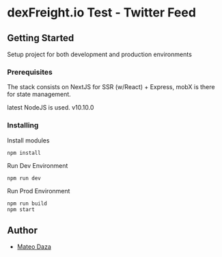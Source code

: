 # dexFreight.io Test - Twitter Feed

## Getting Started

Setup project for both development and production environments

### Prerequisites

The stack consists on NextJS for SSR (w/React) + Express, mobX is there for state management.

latest NodeJS is used. v10.10.0


### Installing

Install modules

```
npm install 
```

Run Dev Environment
```
npm run dev
```

Run Prod Environment
```
npm run build
npm start
```

## Author

* [Mateo Daza](https://github.com/mateodaza)
